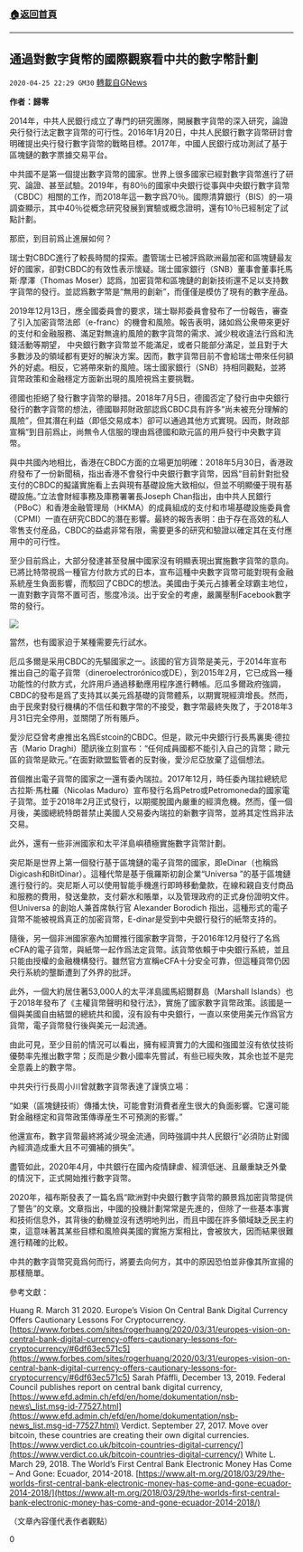 ###  [:house:返回首頁](https://github.com/ourhimalayas/txt)
---

## 通過對數字貨幣的國際觀察看中共的數字幣計劃
`2020-04-25 22:29 GM30` [轉載自GNews](https://gnews.org/zh-hant/184596/)

**作者：歸零**

2014年，中共人民銀行成立了專門的研究團隊，開展數字貨幣的深入研究，論證央行發行法定數字貨幣的可行性。2016年1月20日，中共人民銀行數字貨幣研討會明確提出央行發行數字貨幣的戰略目標。2017年，中國人民銀行成功測試了基于區塊鏈的數字票據交易平台。

中共國不是第一個提出數字貨幣的國家。世界上很多國家已經對數字貨幣進行了研究、論證、甚至試驗。2019年，有80％的國家中央銀行從事與中央銀行數字貨幣（CBDC）相關的工作，而2018年這一數字爲70％。國際清算銀行（BIS）的一項調查顯示，其中40％從概念研究發展到實驗或概念證明，還有10％已經制定了試點計劃。

那麽，到目前爲止進展如何？

瑞士對CBDC進行了較長時間的探索。盡管瑞士已被評爲歐洲最加密和區塊鏈最友好的國家，卻對CBDC的有效性表示懷疑。瑞士國家銀行（SNB）董事會董事托馬斯·摩澤（Thomas Moser）認爲，加密貨幣和區塊鏈的創新技術還不足以支持數字貨幣的發行。並認爲數字幣是“無用的創新”，而僅僅是模仿了現有的數字産品。

2019年12月13日，應全國委員會的要求，瑞士聯邦委員會發布了一份報告，審查了引入加密貨幣法郎（e-franc）的機會和風險。報告表明，諸如爲公衆帶來更好的支付和金融服務、滿足對無違約風險的數字貨幣的需求、減少稅收違法行爲和洗錢活動等期望， 中央銀行數字貨幣並不能滿足，或者只能部分滿足，並且對于大多數涉及的領域都有更好的解決方案。因而，數字貨幣目前不會給瑞士帶來任何額外的好處。相反，它將帶來新的風險。瑞士國家銀行（SNB）持相同觀點，並將貨幣政策和金融穩定方面新出現的風險視爲主要挑戰。

德國也拒絕了發行數字貨幣的舉措。2018年7月5日，德國否定了發行由中央銀行發行的數字貨幣的想法，德國聯邦財政部認爲CBDC具有許多“尚未被充分理解的風險”，但其潛在利益（即低交易成本）卻可以通過其他方式實現。因而，財政部宣稱“到目前爲止，尚無令人信服的理由爲德國和歐元區的用戶發行中央數字貨幣。

與中共國內地相比，香港在CBDC方面的立場更加明確：2018年5月30日，香港政府發布了一份新聞稿，指出香港不會發行中央銀行數字貨幣，因爲“目前針對批發支付的CBDC的擬議實施看上去與現有基礎設施大致相似，但並不明顯優于現有基礎設施。”立法會財經事務及庫務署署長Joseph Chan指出，由中共人民銀行（PBoC）和香港金融管理局（HKMA）的成員組成的支付和市場基礎設施委員會（CPMI）一直在研究CBDC的潛在影響。最終的報告表明：由于存在高效的私人零售支付産品，CBDC的益處非常有限，需要更多的研究和驗證以確定其在支付應用中的可行性。

至少目前爲止，大部分發達甚至發展中國家沒有明顯表現出實施數字貨幣的意向。已將比特幣視爲一種官方付款方式的日本，宣布這種中央數字貨幣可能對現有金融系統産生負面影響，而駁回了CBDC的想法。美國由于美元占據著全球霸主地位，一直對數字貨幣不置可否，態度冷淡。出于安全的考慮，嚴厲壓制Facebook數字幣的發行。

![](https://s3.amazonaws.com/gnews-media-offload/wp-content/uploads/2020/04/25222534/image0-170.jpg)

當然，也有國家迫于某種需要先行試水。

厄瓜多爾是采用CBDC的先驅國家之一。該國的官方貨幣是美元，于2014年宣布推出自己的電子貨幣（dineroelectrorónico或DE），到2015年2月，它已成爲一種功能性的付款方式，允許用戶通過移動應用程序進行轉帳。厄瓜多爾政府強調，CBDC的發布是爲了支持其以美元爲基礎的貨幣體系，以期實現經濟增長。然而，由于民衆對發行機構的不信任和數字幣的不接受，數字幣最終失敗了，于2018年3月31日完全停用，並關閉了所有賬戶。

愛沙尼亞曾考慮推出名爲Estcoin的CBDC。但是，歐元中央銀行行長馬裏奧·德拉吉（Mario Draghi）聞訊後立刻宣布：“任何成員國都不能引入自己的貨幣；歐元區的貨幣是歐元。”在面對歐盟監管者的反對後，愛沙尼亞放棄了這個想法。

首個推出電子貨幣的國家之一還有委內瑞拉。2017年12月，時任委內瑞拉總統尼古拉斯·馬杜羅（Nicolas Maduro）宣布發行名爲Petro或Petromoneda的國家電子貨幣。並于2018年2月正式發行，以期擺脫國內嚴重的經濟危機。然而，僅一個月後，美國總統特朗普禁止美國人交易委內瑞拉的新數字貨幣，並將其定性爲非法交易。

此外，還有一些非洲國家和太平洋島嶼積極實施數字貨幣計劃。

突尼斯是世界上第一個發行基于區塊鏈的電子貨幣的國家，即eDinar（也稱爲Digicash和BitDinar）。這種代幣是基于俄羅斯初創企業“Universa ”的基于區塊鏈進行發行的。突尼斯人可以使用智能手機進行即時移動彙款，在線和親自支付商品和服務的費用，發送彙款，支付薪水和賬單，以及管理政府的正式身份證明文件。但Universa 的創始人兼首席執行官 Alexander Borodich 指出，這種形式的電子貨幣不能被視爲真正的加密貨幣，E-dinar是受到中央銀行發行的紙幣支持的。

隨後，另一個非洲國家塞內加爾推行國家數字貨幣，于2016年12月發行了名爲eCFA的電子貨幣，與紙幣一起作爲法定貨幣。該貨幣依賴于中央銀行系統，並且只能由授權的金融機構發行。雖然官方宣稱eCFA十分安全可靠，但這種貨幣仍因央行系統的壟斷遭到了外界的批評。

此外，一個大約居住著53,000人的太平洋島國馬紹爾群島（Marshall Islands）也于2018年發布了《主權貨幣聲明和發行法》，實施了國家數字貨幣政策。該國是一個與美國自由結盟的總統共和國，沒有設有中央銀行，一直以來使用美元作爲官方貨幣，電子貨幣發行後與美元一起流通。

由此可見，至少目前的情況可以看出，擁有經濟實力的大國和強國並沒有依仗技術優勢率先推出數字幣；反而是少數小國率先嘗試，有些已經失敗，其余也並不是完全意義上的數字幣。

中共央行行長周小川曾就數字貨幣表達了謹慎立場：

“如果（區塊鏈技術）傳播太快，可能會對消費者産生很大的負面影響。它還可能對金融穩定和貨幣政策傳導産生不可預測的影響。”

他還宣布，數字貨幣最終將減少現金流通，同時強調中共人民銀行“必須防止對國內經濟造成重大且不可彌補的損失”。

盡管如此，2020年4月，中共銀行在國內疫情肆虐、經濟低迷、且嚴重缺乏外彙的情況下，正式開始推行數字貨幣。

2020年，福布斯發表了一篇名爲“歐洲對中央銀行數字貨幣的願景爲加密貨幣提供了警告”的文章。文章指出，中國的投機計劃常常是先進的，但除了一些基本事實和技術信息外，其背後的動機並沒有透明地列出，而且中國在許多領域缺乏民主約束，這意味著其某些目標和風險與美國的實施方案相比，會被放大，因而結果很難進行精確的比較。

中共的數字貨幣究竟爲何而行，將要去向何方，其中的原因恐怕並非像其所宣揚的那樣簡單。

參考文獻：

Huang R. March 31 2020. Europe’s Vision On Central Bank Digital Currency Offers Cautionary Lessons For Cryptocurrency. [https://www.forbes.com/sites/rogerhuang/2020/03/31/europes-vision-on-central-bank-digital-currency-offers-cautionary-lessons-for-cryptocurrency/#6df63ec571c5](https://www.forbes.com/sites/rogerhuang/2020/03/31/europes-vision-on-central-bank-digital-currency-offers-cautionary-lessons-for-cryptocurrency/#6df63ec571c5)
Sarah Pfäffli, December 13, 2019. Federal Council publishes report on central bank digital currency, [https://www.efd.admin.ch/efd/en/home/dokumentation/nsb-news\_list.msg-id-77527.html](https://www.efd.admin.ch/efd/en/home/dokumentation/nsb-news_list.msg-id-77527.html)
Verdict. September 27, 2017. Move over bitcoin, these countries are creating their own digital currencies. [https://www.verdict.co.uk/bitcoin-countries-digital-currency/](https://www.verdict.co.uk/bitcoin-countries-digital-currency/)
White L. March 29, 2018. The World’s First Central Bank Electronic Money Has Come – And Gone: Ecuador, 2014-2018. [https://www.alt-m.org/2018/03/29/the-worlds-first-central-bank-electronic-money-has-come-and-gone-ecuador-2014-2018/](https://www.alt-m.org/2018/03/29/the-worlds-first-central-bank-electronic-money-has-come-and-gone-ecuador-2014-2018/)

（文章內容僅代表作者觀點）

0
